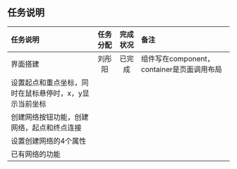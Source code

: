 ## 任务说明

|任务说明|任务分配|完成状况|备注|
|:----------------|:-------------:|:-----:|:------------------------|
|界面搭建|刘彤阳|已完成|组件写在component，container是页面调用布局|
|设置起点和重点坐标，同时在鼠标悬停时，x，y显示当前坐标||||
|创建网络按钮功能，创建网络，起点和终点连接||||
|设置创建网络的4个属性||||
|已有网络的功能||||


